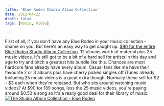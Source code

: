 ```yaml
---
title: 'Blue Rodeo Studio Album Collection'
date: 2012-04-23
draft: false
tags: [Music, Video]

---
```


First of all, if you don't have any Blue Rodeo in your music collection - shame on you. But here's an easy way to get caught up. [$90 for the entire Blue Rodeo Studio Album Collection](http://click.linksynergy.com/fs-bin/stat?id=6PFrOqNV4B8&offerid=146261&type=3&subid=0&tmpid=1826&RD_PARM1=http%253A%252F%252Fitunes.apple.com%252Fca%252Falbum%252Fthe-studio-album-collection%252Fid515053274%253Fuo%253D4%2526partnerId%253D30). 12 albums worth of material plus 25 music videos. It's still got to be a bit of a hard sell for artists in this day and age to try and pitch a greatest hits bundle like this. Chances are most hardcore fans already have every album. Casual fans like me have their favourite 2 or 3 albums plus have cherry picked singles off iTunes already. Including 25 music videos is a great extra though. Normally these sell for $2 - $3 each when they're released. But who sits around watching music videos? At $90 for 189 songs, less the 25 music videos, you're paying around $0.50 a song so it's a really good deal for their library of music. [![The Studio Album Collection - Blue Rodeo](http://r.mzstatic.com/images/web/linkmaker/badge_itunes-lrg.gif)](http://click.linksynergy.com/fs-bin/stat?id=6PFrOqNV4B8&offerid=146261&type=3&subid=0&tmpid=1826&RD_PARM1=http%253A%252F%252Fitunes.apple.com%252Fca%252Falbum%252Fthe-studio-album-collection%252Fid515053274%253Fuo%253D4%2526partnerId%253D30)